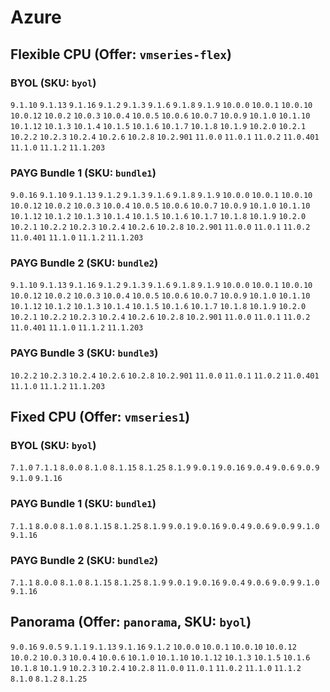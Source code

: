 
# Azure

## Flexible CPU (Offer: `vmseries-flex`)

### BYOL (SKU: `byol`)
`9.1.10` `9.1.13` `9.1.16` `9.1.2` `9.1.3` `9.1.6` `9.1.8` `9.1.9` `10.0.0` `10.0.1` `10.0.10` `10.0.12` `10.0.2` `10.0.3` `10.0.4` `10.0.5` `10.0.6` `10.0.7` `10.0.9` `10.1.0` `10.1.10` `10.1.12` `10.1.3` `10.1.4` `10.1.5` `10.1.6` `10.1.7` `10.1.8` `10.1.9` `10.2.0` `10.2.1` `10.2.2` `10.2.3` `10.2.4` `10.2.6` `10.2.8` `10.2.901` `11.0.0` `11.0.1` `11.0.2` `11.0.401` `11.1.0` `11.1.2` `11.1.203` 
### PAYG Bundle 1 (SKU: `bundle1`)
`9.0.16` `9.1.10` `9.1.13` `9.1.2` `9.1.3` `9.1.6` `9.1.8` `9.1.9` `10.0.0` `10.0.1` `10.0.10` `10.0.12` `10.0.2` `10.0.3` `10.0.4` `10.0.5` `10.0.6` `10.0.7` `10.0.9` `10.1.0` `10.1.10` `10.1.12` `10.1.2` `10.1.3` `10.1.4` `10.1.5` `10.1.6` `10.1.7` `10.1.8` `10.1.9` `10.2.0` `10.2.1` `10.2.2` `10.2.3` `10.2.4` `10.2.6` `10.2.8` `10.2.901` `11.0.0` `11.0.1` `11.0.2` `11.0.401` `11.1.0` `11.1.2` `11.1.203` 
### PAYG Bundle 2 (SKU: `bundle2`)
`9.1.10` `9.1.13` `9.1.16` `9.1.2` `9.1.3` `9.1.6` `9.1.8` `9.1.9` `10.0.0` `10.0.1` `10.0.10` `10.0.12` `10.0.2` `10.0.3` `10.0.4` `10.0.5` `10.0.6` `10.0.7` `10.0.9` `10.1.0` `10.1.10` `10.1.12` `10.1.2` `10.1.3` `10.1.4` `10.1.5` `10.1.6` `10.1.7` `10.1.8` `10.1.9` `10.2.0` `10.2.1` `10.2.2` `10.2.3` `10.2.4` `10.2.6` `10.2.8` `10.2.901` `11.0.0` `11.0.1` `11.0.2` `11.0.401` `11.1.0` `11.1.2` `11.1.203` 
### PAYG Bundle 3 (SKU: `bundle3`)
`10.2.2` `10.2.3` `10.2.4` `10.2.6` `10.2.8` `10.2.901` `11.0.0` `11.0.1` `11.0.2` `11.0.401` `11.1.0` `11.1.2` `11.1.203` 
## Fixed CPU (Offer: `vmseries1`)

### BYOL (SKU: `byol`)
`7.1.0` `7.1.1` `8.0.0` `8.1.0` `8.1.15` `8.1.25` `8.1.9` `9.0.1` `9.0.16` `9.0.4` `9.0.6` `9.0.9` `9.1.0` `9.1.16` 
### PAYG Bundle 1 (SKU: `bundle1`)
`7.1.1` `8.0.0` `8.1.0` `8.1.15` `8.1.25` `8.1.9` `9.0.1` `9.0.16` `9.0.4` `9.0.6` `9.0.9` `9.1.0` `9.1.16` 
### PAYG Bundle 2 (SKU: `bundle2`)
`7.1.1` `8.0.0` `8.1.0` `8.1.15` `8.1.25` `8.1.9` `9.0.1` `9.0.16` `9.0.4` `9.0.6` `9.0.9` `9.1.0` `9.1.16` 

## Panorama (Offer: `panorama`, SKU: `byol`)
`9.0.16` `9.0.5` `9.1.1` `9.1.13` `9.1.16` `9.1.2` `10.0.0` `10.0.1` `10.0.10` `10.0.12` `10.0.2` `10.0.3` `10.0.4` `10.0.6` `10.1.0` `10.1.10` `10.1.12` `10.1.3` `10.1.5` `10.1.6` `10.1.8` `10.1.9` `10.2.3` `10.2.4` `10.2.8` `11.0.0` `11.0.1` `11.0.2` `11.1.0` `11.1.2` `8.1.0` `8.1.2` `8.1.25` 
